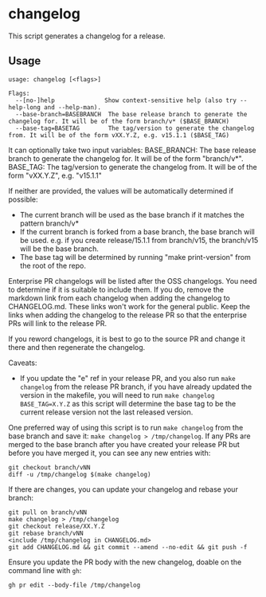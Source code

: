 # changelog

This script generates a changelog for a release.

## Usage

```
usage: changelog [<flags>]

Flags:
  --[no-]help              Show context-sensitive help (also try --help-long and --help-man).
  --base-branch=BASEBRANCH  The base release branch to generate the changelog for. It will be of the form branch/v* ($BASE_BRANCH)
  --base-tag=BASETAG        The tag/version to generate the changelog from. It will be of the form vXX.Y.Z, e.g. v15.1.1 ($BASE_TAG)
```

It can optionally take two input variables: BASE_BRANCH: The base release
branch to generate the changelog for. It will be of the form "branch/v*".
BASE_TAG: The tag/version to generate the changelog from. It will be of the
form "vXX.Y.Z", e.g. "v15.1.1"


If neither are provided, the values will be automatically determined if
possible:
* The current branch will be used as the base branch if it matches the
  pattern branch/v*
* If the current branch is forked from a base branch, the base branch will be
  used. e.g. if you create release/15.1.1 from branch/v15, the branch/v15
  will be the base branch.
* The base tag will be determined by running "make print-version" from the
  root of the repo.


Enterprise PR changelogs will be listed after the OSS changelogs. You need to
determine if it is suitable to include them. If you do, remove the markdown
link from each changelog when adding the changelog to CHANGELOG.md. These
links won't work for the general public. Keep the links when adding the
changelog to the release PR so that the enterprise PRs will link to the
release PR.

If you reword changelogs, it is best to go to the source PR and change it
there and then regenerate the changelog.


Caveats:
* If you update the "e" ref in your release PR, and you also run `make
  changelog` from the release PR branch, if you have already updated the
  version in the makefile, you will need to run `make changelog
  BASE_TAG=X.Y.Z` as this script will determine the base tag to be the
  current release version not the last released version.


One preferred way of using this script is to run `make changelog` from the
base branch and save it: `make changelog > /tmp/changelog`. If any PRs are
merged to the base branch after you have created your release PR but before
you have merged it, you can see any new entries with:

```
git checkout branch/vNN
diff -u /tmp/changelog $(make changelog)
```
If there are changes, you can update your changelog and rebase your branch:
```
git pull on branch/vNN
make changelog > /tmp/changelog
git checkout release/XX.Y.Z
git rebase branch/vNN
<include /tmp/changelog in CHANGELOG.md>
git add CHANGELOG.md && git commit --amend --no-edit && git push -f
```

Ensure you update the PR body with the new changelog, doable on the command
line with `gh`:
```
gh pr edit --body-file /tmp/changelog
```